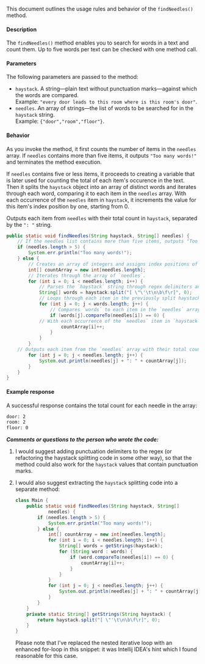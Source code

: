 This document outlines the usage rules and behavior of the `findNeedles()` method.  


#### Description

The `findNeedles()` method enables you to search for words in a text and count them. Up to five words per text can be checked with one method call.  


#### Parameters

The following parameters are passed to the method: 

* `haystack`. A string—plain text without punctuation marks—against which the words are compared.   
	Example: `"every door leads to this room where is this room's door"`.
* `needles`. An array of strings—the list of words to be searched for in the `haystack` string.   
	Example: `{"door","room","floor"}`.  



#### Behavior

As you invoke the method, it first counts the number of items in the `needles` array. If `needles` contains more than five items, it outputs `"Too many words!"` and terminates the method execution.

If `needles` contains five or less items, it proceeds to creating a variable that is later used for counting the total of each item's occurence in the text. Then it splits the `haystack` object into an array of distinct words and iterates through each word, comparing it to each item in the `needles` array. With each occurrence of the `needles` item in `haystack`, it increments the value for this item's index position by one, starting from 0.

Outputs each item from `needles` with their total count in `haystack`, separated by the `": "` string.

```java
public static void findNeedles(String haystack, String[] needles) {
	// If the needles list contains more than five items, outputs "Too many words!". 
	if (needles.length > 5) {
		System.err.println("Too many words!");
	} else {
		// Creates an array of integers and assigns index positions of `needles` items to it.
		int[] countArray = new int[needles.length];
		// Iterates through the array of `needles`. 
		for (int i = 0; i < needles.length; i++) {
			// Parses the `haystack` string through regex delimiters and splits it into words on word boundaries, quotation marks, apostrophes, tabs, newlines, form-feeds, and return characters. 
			String[] words = haystack.split("[ \"\'\t\n\b\f\r]", 0);
			// Loops through each item in the previously split haystack string.
			for (int j = 0; j < words.length; j++) {
				// Compares `words` to each item in the `needles` array and assigns the value of 0 to them.
				if (words[j].compareTo(needles[i]) == 0) {
			// With each occurrence of the `needles` item in `haystack`, increments the value of its index position by 1.
					countArray[i]++; 
				}
			}
		}
	// Outputs each item from the `needles` array with their total count.
		for (int j = 0; j < needles.length; j++) {
			System.out.println(needles[j] + ": " + countArray[j]);
		}
	}
}
```

<!-- ##### Example method call

```java
static String[] needles = {"door","room","floor"};

static String haystack = "every door leads to this room where is this room's door";

public static void main(String[] args) {
    findNeedles(haystack, needles );
}
``` -->  


#### Example response

A successful response contains the total count for each needle in the array:

```bash
door: 2
room: 2
floor: 0
```


__*Comments or questions to the person who wrote the code:*__

1. I would suggest adding punctuation delimiters to the regex (or refactoring the haystack splitting code in some other way), so that the method could also work for the `haystack` values that contain punctuation marks. 

1. I would also suggest extracting the `haystack` splitting code into a separate method:

	```java
	class Main {
	    public static void findNeedles(String haystack, String[]
	            needles) {
	        if (needles.length > 5) {
	            System.err.println("Too many words!");
	        } else {
	            int[] countArray = new int[needles.length];
	            for (int i = 0; i < needles.length; i++) {
	                String[] words = getStrings(haystack);
	                for (String word : words) {
	                    if (word.compareTo(needles[i]) == 0) {
	                        countArray[i]++;
	                    }
	                }
	            }
	            for (int j = 0; j < needles.length; j++) {
	                System.out.println(needles[j] + ": " + countArray[j]);
	            }
	        }
	    }
	    private static String[] getStrings(String haystack) {
	        return haystack.split("[ \"'\t\n\b\f\r]", 0);
	    }
	}
	```
	
	Please note that I've replaced the nested iterative loop with an enhanced for-loop in this snippet: it was Intellij IDEA's hint which I found reasonable for this case.


